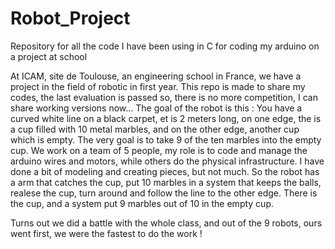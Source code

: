 # Robot_Project
Repository for all the code I have been using in C for coding my arduino on a project at school

At ICAM, site de Toulouse, an engineering school in France, we have a project in the field of robotic in first year. 
This repo is made to share my codes, the last evaluation is passed so, there is no more competition, I can share working versions now...
The goal of the robot is this : You have a curved white line on a black carpet, et is 2 meters long, on one edge, the is a cup filled with 10 metal marbles, and on the other edge, another cup which is empty. The very goal is to take 9 of the ten marbles into the empty cup.
We work on a team of 5 people, my role is to code and manage the arduino wires and motors, while others do the physical infrastructure. I have done a bit of modeling and creating pieces, but not much.
So the robot has a arm that catches the cup, put 10 marbles in a system that keeps the balls, realese the cup, turn around and follow the line to the other edge. There is the cup, and a system put 9 marbles out of 10 in the empty cup.

Turns out we did a battle with the whole class, and out of the 9 robots, ours went first, we were the fastest to do the work !

